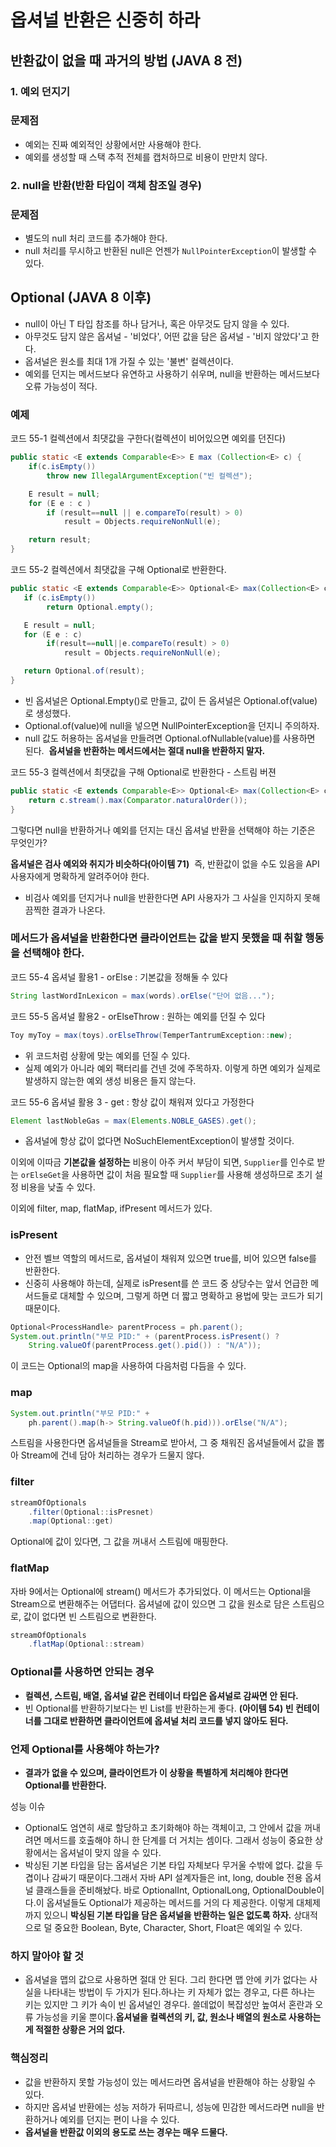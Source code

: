 # 옵셔널 반환은 신중히 하라

## 반환값이 없을 때 과거의 방법 (JAVA 8 전)

### 1. 예외 던지기

### 문제점

- 예외는 진짜 예외적인 상황에서만 사용해야 한다.
- 예외를 생성할 때 스택 추적 전체를 캡처하므로 비용이 만만치 않다.

### 2. null을 반환(반환 타입이 객체 참조일 경우)

### 문제점

- 별도의 null 처리 코드를 추가해야 한다.
- null 처리를 무시하고 반환된 null은 언젠가 `NullPointerException`이 발생할 수 있다.

## Optional (JAVA 8 이후)

- null이 아닌 T 타입 참조를 하나 담거나, 혹은 아무것도 담지 않을 수 있다.
- 아무것도 담지 않은 옵셔널 - '비었다', 어떤 값을 담은 옵셔널 - '비지 않았다'고 한다.
- 옵셔널은 원소를 최대 1개 가질 수 있는 '불변' 컬렉션이다.
- 예외를 던지는 메서드보다 유연하고 사용하기 쉬우며, null을 반환하는 메서드보다 오류 가능성이 적다.

### 예제

코드 55-1 컬렉션에서 최댓값을 구한다(컬렉션이 비어있으면 예외를 던진다)

```java
public static <E extends Comparable<E>> E max (Collection<E> c) {
	if(c.isEmpty())
    	throw new IllegalArgumentException("빈 컬렉션");

    E result = null;
    for (E e : c )
    	if (result==null || e.compareTo(result) > 0)
        	result = Objects.requireNonNull(e);

    return result;
}
```

코드 55-2 컬렉션에서 최댓값을 구해 Optional로 반환한다.

```java
public static <E extends Comparable<E>> Optional<E> max(Collection<E> c) {
   if (c.isEmpty())
   		return Optional.empty();

   E result = null;
   for (E e : c)
   		if(result==null||e.compareTo(result) > 0)
        	result = Objects.requireNonNull(e);

   return Optional.of(result);
}
```

- 빈 옵셔널은 Optional.Empty()로 만들고, 값이 든 옵셔널은 Optional.of(value)로 생성했다.
- Optional.of(value)에 null을 넣으면 NullPointerException을 던지니 주의하자.
- null 값도 허용하는 옵셔널을 만들려면 Optional.ofNullable(value)를 사용하면 된다. 
**옵셔널을 반환하는 메서드에서는 절대 null을 반환하지 말자.**

코드 55-3 컬렉션에서 최댓값을 구해 Optional로 반환한다 - 스트림 버젼

```java
public static <E extends Comparable<E>> Optional<E> max(Collection<E> c) {
	return c.stream().max(Comparator.naturalOrder());
}
```

그렇다면 null을 반환하거나 예외를 던지는 대신 옵셔널 반환을 선택해야 하는 기준은 무엇인가?

**옵셔널은 검사 예외와 취지가 비슷하다(아이템 71)** 
즉, 반환값이 없을 수도 있음을 API 사용자에게 명확하게 알려주어야 한다.

- 비검사 예외를 던지거나 null을 반환한다면 API 사용자가 그 사실을 인지하지 못해 끔찍한 결과가 나온다.

### 메서드가 옵셔널을 반환한다면 클라이언트는 값을 받지 못했을 때 취할 행동을 선택해야 한다.

코드 55-4 옵셔널 활용1 - orElse : 기본값을 정해둘 수 있다

```java
String lastWordInLexicon = max(words).orElse("단어 없음...");
```

코드 55-5 옵셔널 활용2 - orElseThrow : 원하는 예외를 던질 수 있다

```java
Toy myToy = max(toys).orElseThrow(TemperTantrumException::new);
```

- 위 코드처럼 상황에 맞는 예외를 던질 수 있다.
- 실제 예외가 아니라 예외 팩터리를 건넨 것에 주목하자. 이렇게 하면 예외가 실제로 발생하지 않는한 예외 생성 비용은 들지 않는다.

코드 55-6 옵셔널 활용 3 - get : 항상 값이 채워져 있다고 가정한다

```java
Element lastNobleGas = max(Elements.NOBLE_GASES).get();
```

- 옵셔널에 항상 값이 없다면 NoSuchElementException이 발생할 것이다.

이외에 이따금 **기본값을 설정하는** 비용이 아주 커서 부담이 되면, `Supplier`를 인수로 받는 `orElseGet`을 사용하면 값이 처음 필요할 때 `Supplier`를 사용해 생성하므로 초기 설정 비용을 낮출 수 있다.

이외에 filter, map, flatMap, ifPresent 메서드가 있다.

### isPresent

- 안전 벨브 역할의 메서드로, 옵셔널이 채워져 있으면 true를, 비어 있으면 false를 반환한다.
- 신중히 사용해야 하는데, 실제로 isPresent를 쓴 코드 중 상당수는 앞서 언급한 메서드들로 대체할 수 있으며, 그렇게 하면 더 짧고 명확하고 용법에 맞는 코드가 되기 때문이다.

```java
Optional<ProcessHandle> parentProcess = ph.parent();
System.out.println("부모 PID:" + (parentProcess.isPresent() ?
	String.valueOf(parentProcess.get().pid()) : "N/A"));
```

이 코드는 Optional의 map을 사용하여 다음처럼 다듬을 수 있다.

### map

```java
System.out.println("부모 PID:" +
	ph.parent().map(h-> String.valueOf(h.pid))).orElse("N/A");
```

스트림을 사용한다면 옵셔널들을 Stream<Optional>로 받아서, 그 중 채워진 옵셔널들에서 값을 뽑아 Stream에 건네 담아 처리하는 경우가 드물지 않다.

### filter

```java
streamOfOptionals
	.filter(Optional::isPresnet)
	.map(Optional::get)
```

Optional에 값이 있다면, 그 값을 꺼내서 스트림에 매핑한다.

### flatMap

자바 9에서는 Optional에 stream() 메서드가 추가되었다. 이 메서드는 Optional을 Stream으로 변환해주는 어댑터다. 옵셔널에 값이 있으면 그 값을 원소로 담은 스트림으로, 값이 없다면 빈 스트림으로 변환한다.

```java
streamOfOptionals
	.flatMap(Optional::stream)
```

### Optional를 사용하면 안되는 경우

- **컬렉션, 스트림, 배열, 옵셔널 같은 컨테이너 타입은 옵셔널로 감싸면 안 된다.**
- 빈 Optional<List>를 반환하기보다는 빈 List를 반환하는게 좋다.
**(아이템 54) 빈 컨테이너를 그대로 반환하면 클라이언트에 옵셔널 처리 코드를 넣지 않아도 된다.**

### 언제 Optional를 사용해야 하는가?

- **결과가 없을 수 있으며, 클라이언트가 이 상황을 특별하게 처리해야 한다면 Optional를 반환한다.**

성능 이슈

- Optional도 엄연히 새로 할당하고 초기화해야 하는 객체이고, 그 안에서 값을 꺼내려면 메서드를 호출해야 하니 한 단계를 더 거치는 셈이다. 그래서 성능이 중요한 상황에서는 옵셔널이 맞지 않을 수 있다.
- 박싱된 기본 타입을 담는 옵셔널은 기본 타입 자체보다 무거울 수밖에 없다. 값을 두 겹이나 감싸기 때문이다.그래서 자바 API 설계자들은 int, long, double 전용 옵셔널 클래스들을 준비해놨다. 바로 OptionalInt, OptionalLong, OptionalDouble이다.이 옵셔널들도 Optional가 제공하는 메서드를 거의 다 제공한다.
이렇게 대체제까지 있으니 **박싱된 기본 타입을 담은 옵셔널을 반환하는 일은 없도록 하자.** 상대적으로 덜 중요한 Boolean, Byte, Character, Short, Float은 예외일 수 있다.

### 하지 말아야 할 것

- 옵셔널을 맵의 값으로 사용하면 절대 안 된다. 그리 한다면 맵 안에 키가 없다는 사실을 나타내는 방법이 두 가지가 된다.하나는 키 자체가 없는 경우고, 다른 하나는 키는 있지만 그 키가 속이 빈 옵셔널인 경우다. 쓸데없이 복잡성만 높여서 혼란과 오류 가능성을 키울 뿐이다.**옵셔널을 컬렉션의 키, 값, 원소나 배열의 원소로 사용하는 게 적절한 상황은 거의 없다.**

### 핵심정리

- 값을 반환하지 못할 가능성이 있는 메서드라면 옵셔널을 반환해야 하는 상황일 수 있다.
- 하지만 옵셔널 반환에는 성능 저하가 뒤따르니, 성능에 민감한 메서드라면 null을 반환하거나 예외를 던지는 편이 나을 수 있다.
- **옵셔널을 반환값 이외의 용도로 쓰는 경우는 매우 드물다.**